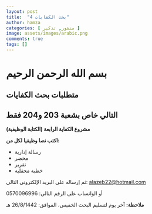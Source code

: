 ```yaml
---
layout: post
title:  "بحث الكفايات 4"
author: hamza
categories: [ منشور, تذكير ]
image: assets/images/arabic.png
comments: true
tags: []
---
```


# بسم الله الرحمن الرحيم

## متطلبات بحث الكفايات

## التالي خاص بشعبة 203 و204 فقط

**مشروع الكفاية الرابعة (الكتابة الوظيفية)**

**اكتب نصا وظيفيا لكل من:**
- رسالة إدارية
- محضر
- تقرير
- خطبة محفلية

ثم إرساله على البريد الإلكتروني التالي:
alazeb22@hotmail.com

أو الواتساب على الرقم التالي:
0570096996

**ملاحظة:**
آخر يوم لتسليم البحث الخميس، الموافق:
26/8/1442 هـ
